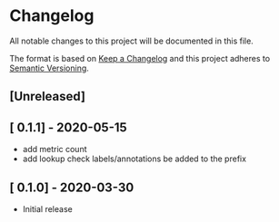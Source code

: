 # Changelog
All notable changes to this project will be documented in this file.

The format is based on [Keep a Changelog](http://keepachangelog.com/en/1.0.0/)
and this project adheres to [Semantic Versioning](http://semver.org/spec/v2.0.0.html).

## [Unreleased]

## [ 0.1.1] - 2020-05-15
- add metric count
- add lookup check labels/annotations be added to the prefix

## [ 0.1.0] - 2020-03-30
- Initial release
